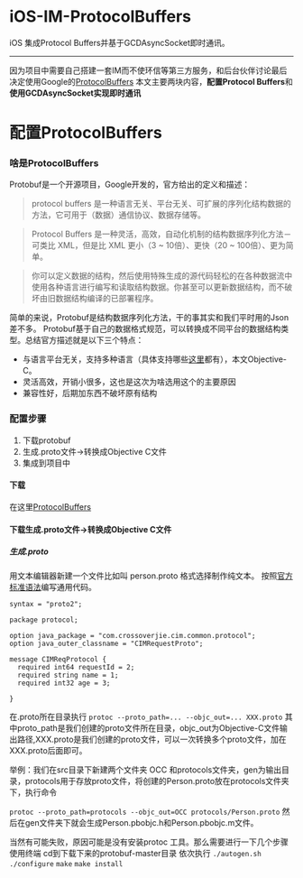 # iOS-IM-ProtocolBuffers
iOS 集成Protocol Buffers并基于GCDAsyncSocket即时通讯。

-------
因为项目中需要自己搭建一套IM而不使环信等第三方服务，和后台伙伴讨论最后决定使用Google的[ProtocolBuffers](https://github.com/protocolbuffers/protobuf)
本文主要两块内容，**配置Protocol Buffers**和**使用GCDAsyncSocket实现即时通讯**
# 配置ProtocolBuffers
### 啥是ProtocolBuffers
Protobuf是一个开源项目，Google开发的，官方给出的定义和描述：
>protocol buffers 是一种语言无关、平台无关、可扩展的序列化结构数据的方法，它可用于（数据）通信协议、数据存储等。

>Protocol Buffers 是一种灵活，高效，自动化机制的结构数据序列化方法－可类比 XML，但是比 XML 更小（3 ~ 10倍）、更快（20 ~ 100倍）、更为简单。

>你可以定义数据的结构，然后使用特殊生成的源代码轻松的在各种数据流中使用各种语言进行编写和读取结构数据。你甚至可以更新数据结构，而不破坏由旧数据结构编译的已部署程序。

简单的来说，Protobuf是结构数据序列化方法，干的事其实和我们平时用的Json差不多。
Protobuf基于自己的数据格式规范，可以转换成不同平台的数据结构类型。总结官方描述就是以下三个特点：
* 与语言平台无关，支持多种语言（具体支持哪些[这里](https://github.com/protocolbuffers/protobuf)都有），本文Objective-C。
* 灵活高效，开销小很多，这也是这次为啥选用这个的主要原因
* 兼容性好，后期加东西不破坏原有结构

### 配置步骤
1. 下载protobuf
2. 生成.proto文件->转换成Objective C文件
3. 集成到项目中

#### 下载
在这里[ProtocolBuffers](https://github.com/protocolbuffers/protobuf)
#### 下载生成.proto文件->转换成Objective C文件
##### 生成.proto
用文本编辑器新建一个文件比如叫 person.proto
格式选择制作纯文本。
按照[官方标准语法](https://developers.google.com/protocol-buffers/)编写通用代码。

```
syntax = "proto2";

package protocol;

option java_package = "com.crossoverjie.cim.common.protocol";
option java_outer_classname = "CIMRequestProto";

message CIMReqProtocol {
  required int64 requestId = 2;
  required string name = 1;
  required int32 age = 3;

}
```
在.proto所在目录执行
`protoc --proto_path=... --objc_out=... XXX.proto`
其中proto_path是我们创建的proto文件所在目录，objc_out为Objective-C文件输出路径,XXX.proto是我们创建的proto文件，可以一次转换多个proto文件，加在XXX.proto后面即可。

举例：我们在src目录下新建两个文件夹 OCC 和protocols文件夹，gen为输出目录，protocols用于存放proto文件，将创建的Person.proto放在protocols文件夹下，执行命令

`protoc --proto_path=protocols --objc_out=OCC protocols/Person.proto`
然后在gen文件夹下就会生成Person.pbobjc.h和Person.pbobjc.m文件。

当然有可能失败，原因可能是没有安装protoc 工具。那么需要进行一下几个步骤
使用终端 cd到下载下来的protobuf-master目录
依次执行
`./autogen.sh`
`./configure`
`make`
`make install`



